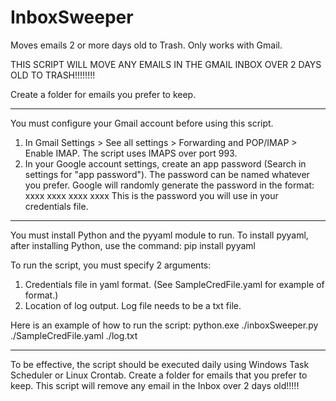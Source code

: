 # InboxSweeper
Moves emails 2 or more days old to Trash. Only works with Gmail.  

THIS SCRIPT WILL MOVE ANY EMAILS IN THE GMAIL INBOX OVER 2 DAYS OLD TO TRASH!!!!!!!!

Create a folder for emails you prefer to keep. 
____________________________________________________________________

You must configure your Gmail account before using this script. 
  1. In Gmail Settings > See all settings > Forwarding and POP/IMAP > Enable IMAP. The script uses IMAPS over port 993.   
  2. In your Google account settings, create an app password (Search in settings for "app password"). The password can be named whatever
     you prefer. Google will randomly generate the password in the format:
           xxxx xxxx xxxx xxxx     This is the password you will use in your credentials file.
____________________________________________________________________

You must install Python and the pyyaml module to run. To install pyyaml, after installing Python, use the command: pip install pyyaml

To run the script, you must specify 2 arguments:
   1. Credentials file in yaml format. (See SampleCredFile.yaml for example of format.)
   2. Location of log output. Log file needs to be a txt file.

Here is an example of how to run the script: python.exe ./inboxSweeper.py ./SampleCredFile.yaml ./log.txt
____________________________________________________________________

To be effective, the script should be executed daily using Windows Task Scheduler or Linux Crontab. Create a folder for emails that you prefer to keep. This script will remove any email in the Inbox over 2 days old!!!!!





